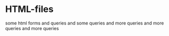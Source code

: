 # HTML-files
some html forms and queries and some queries and more queries and more queries and more queries
